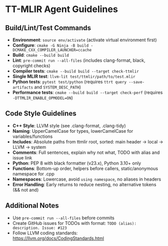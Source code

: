 # TT-MLIR Agent Guidelines

## Build/Lint/Test Commands
- **Environment**: `source env/activate` (activate virtual environment first)
- **Configure**: `cmake -G Ninja -B build -DCMAKE_CXX_COMPILER_LAUNCHER=ccache`
- **Build**: `cmake --build build`
- **Lint**: `pre-commit run --all-files` (includes clang-format, black, copyright checks)
- **Compiler tests**: `cmake --build build --target check-ttmlir`
- **Single MLIR test**: `llvm-lit test/ttmlir/path/to/test.mlir`
- **Python tests**: `pytest test/python` (requires `ttrt query --save-artifacts` and `SYSTEM_DESC_PATH`)
- **Performance tests**: `cmake --build build --target check-perf` (requires `-DTTMLIR_ENABLE_OPMODEL=ON`)

## Code Style Guidelines
- **C++ Style**: LLVM style (see .clang-format, .clang-tidy)
- **Naming**: UpperCamelCase for types, lowerCamelCase for variables/functions
- **Includes**: Absolute paths from ttmlir root, sorted: main header → local → LLVM → system
- **Comments**: Full sentences, explain why not what, TODO with alias and issue link
- **Python**: PEP 8 with black formatter (v23.x), Python 3.10+ only
- **Functions**: Bottom-up order, helpers before callers, static/anonymous namespace for .cpp
- **Namespaces**: Lowercase, avoid `using namespace`, no aliases in headers
- **Error Handling**: Early returns to reduce nesting, no alternative tokens (&& not and)

## Additional Notes
- Use `pre-commit run --all-files` before commits
- Create GitHub issues for TODOs with format: `TODO (alias): description. Issue: #123`
- Follow LLVM coding standards: https://llvm.org/docs/CodingStandards.html
